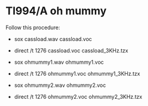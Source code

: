 # TI994/A oh mummy

Follow this procedure:

* sox cassload.wav cassload.voc
* direct /t 1276 cassload.voc cassload_3KHz.tzx

* sox ohmummy1.wav ohmummy1.voc
* direct /t 1276 ohmummy1.voc ohmummy1_3KHz.tzx

* sox ohmummy2.wav ohmummy2.voc
* direct /t 1276 ohmummy2.voc ohmummy2_3KHz.tzx


